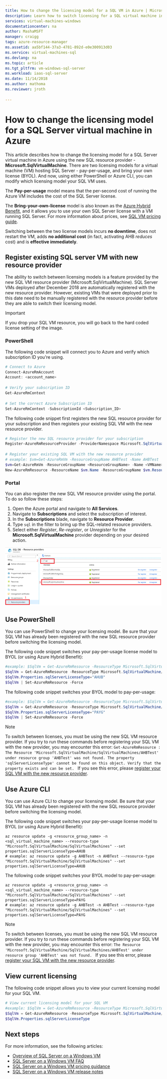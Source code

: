 ```yaml
---
title: How to change the licensing model for a SQL VM in Azure | Microsoft Docs
description: Learn how to switch licensing for a SQL virtual machine in Azure. 
services: virtual-machines-windows
documentationcenter: na
author: MashaMSFT
manager: craigg
tags: azure-resource-manager
ms.assetid: aa5bf144-37a3-4781-892d-e0e300913d03
ms.service: virtual-machines-sql
ms.devlang: na
ms.topic: article
ms.tgt_pltfrm: vm-windows-sql-server
ms.workload: iaas-sql-server
ms.date: 11/14/2018
ms.author: mathoma
ms.reviewer: jroth

---
```

# How to change the licensing model for a SQL Server virtual machine in Azure
This article describes how to change the licensing model for a SQL Server virtual machine in Azure using the new SQL resource provider - **Microsoft.SqlVirtualMachine**. There are two licensing models for a virtual machine (VM) hosting SQL Server - pay-per-usage, and bring your own license (BYOL). And now, using either PowerShell or Azure CLI, you can modify which licensing model your SQL VM uses. 

The **Pay-per-usage** model means that the per-second cost of running the Azure VM includes the cost of the SQL Server license.

The **Bring-your-own-license** model is also known as the [Azure Hybrid Benefit](https://azure.microsoft.com/pricing/hybrid-benefit/), and it allows you to use your own SQL Server license with a VM running SQL Server. For more information about prices, see [SQL VM pricing guide](https://docs.microsoft.com/azure/virtual-machines/windows/sql/virtual-machines-windows-sql-server-pricing-guidance).

Switching between the two license models incurs **no downtime**, does not restart the VM, adds **no additional cost** (in fact, activating AHB *reduces* cost) and is **effective immediately**. 



## Register existing SQL server VM with new resource provider
The ability to switch between licensing models is a feature provided by the new SQL VM resource provider (Microsoft.SqlVirtualMachine). SQL Server VMs deployed after December 2018 are automatically registered with the new resource provider. However, existing VMs that were deployed prior to this date need to be manually registered with the resource provider before they are able to switch their licensing model. 


  >[!IMPORTANT]
  > If you drop your SQL VM resource, you will go back to the hard coded license setting of the image. 

### PowerShell

The following code snippet will connect you to Azure and verify which subscription ID you're using. 
```PowerShell
# Connect to Azure
Connect-AzureRmAccount
Account: <account_name>

# Verify your subscription ID
Get-AzureRmContext

# Set the correct Azure Subscription ID
Set-AzureRmContext -SubscriptionId <Subscription_ID>
```

The following code snippet first registers the new SQL resource provider for your subscription and then registers your existing SQL VM with the new resource provider. 

```powershell
# Register the new SQL resource provider for your subscription
Register-AzureRmResourceProvider -ProviderNamespace Microsoft.SqlVirtualMachine

# Register your existing SQL VM with the new resource provider
# example: $vm=Get-AzureRmVm -ResourceGroupName AHBTest -Name AHBTest​
$vm=Get-AzureRmVm -ResourceGroupName <ResourceGroupName> -Name <VMName>​
New-AzureRmResource -ResourceName $vm.Name -ResourceGroupName $vm.ResourceGroupName -Location $vm.Location -ResourceType Microsoft.SqlVirtualMachine/sqlVirtualMachines -Properties @{virtualMachineResourceId=$vm.Id}
```

### Portal
You can also register the new SQL VM resource provider using the portal. To do so follow these steps:
1. Open the Azure portal and navigate to **All Services**. 
1. Navigate to **Subscriptions** and select the subscription of interest.  
1. In the **Subscriptions** blade, navigate to **Resource Provider**. 
1. Type `sql` in the filter to bring up the SQL-related resource providers. 
1. Select either *Register*, *Re-register*, or *Unregister* for the  **Microsoft.SqlVirtualMachine** provider depending on your desired action. 

  ![Modify the provider](media/virtual-machines-windows-sql-ahb/select-resource-provider-sql.png)


## Use PowerShell 
You can use PowerShell to change your licensing model.  Be sure that your SQL VM has already been registered with the new SQL resource provider before switching the licensing model. 

The following code snippet switches your pay-per-usage license model to BYOL (or using Azure Hybrid Benefit): 
```PowerShell
#example: $SqlVm = Get-AzureRmResource -ResourceType Microsoft.SqlVirtualMachine/SqlVirtualMachines -ResourceGroupName AHBTest -ResourceName AHBTest
$SqlVm = Get-AzureRmResource -ResourceType Microsoft.SqlVirtualMachine/SqlVirtualMachines -ResourceGroupName <resource_group_name> -ResourceName <VM_name>
$SqlVm.Properties.sqlServerLicenseType="AHUB"
$SqlVm | Set-AzureRmResource -Force 
``` 

The following code snippet switches your BYOL model to pay-per-usage:
```PowerShell
#example: $SqlVm = Get-AzureRmResource -ResourceType Microsoft.SqlVirtualMachine/SqlVirtualMachines -ResourceGroupName AHBTest -ResourceName AHBTest
$SqlVm = Get-AzureRmResource -ResourceType Microsoft.SqlVirtualMachine/SqlVirtualMachines -ResourceGroupName <resource_group_name> -ResourceName <VM_name>
$SqlVm.Properties.sqlServerLicenseType="PAYG"
$SqlVm | Set-AzureRmResource -Force 
```

  >[!NOTE]
  > To switch between licenses, you must be using the new SQL VM resource provider. If you try to run these commands before registering your SQL VM with the new provider, you may encounter this error: `Get-AzureRmResource : The Resource 'Microsoft.SqlVirtualMachine/SqlVirtualMachines/AHBTest' under resource group 'AHBTest' was not found. The property 'sqlServerLicenseType' cannot be found on this object. Verify that the property exists and can be set. ` If you see this error, please [register your SQL VM with the new resource provider](#register-existing-SQL-vm-with-new-resource-provider). 
 

## Use Azure CLI
You can use Azure CLI to change your licensing model.  Be sure that your SQL VM has already been registered with the new SQL resource provider before switching the licensing model. 

The following code snippet switches your pay-per-usage license model to BYOL (or using Azure Hybrid Benefit):
```azurecli
az resource update -g <resource_group_name> -n <sql_virtual_machine_name> --resource-type "Microsoft.SqlVirtualMachine/SqlVirtualMachines" --set properties.sqlServerLicenseType=AHUB
# example: az resource update -g AHBTest -n AHBTest --resource-type "Microsoft.SqlVirtualMachine/SqlVirtualMachines" --set properties.sqlServerLicenseType=AHUB
```

The following code snippet switches your BYOL model to pay-per-usage: 
```azurecli
az resource update -g <resource_group_name> -n <sql_virtual_machine_name> --resource-type "Microsoft.SqlVirtualMachine/SqlVirtualMachines" --set properties.sqlServerLicenseType=PAYG
# example: az resource update -g AHBTest -n AHBTest --resource-type "Microsoft.SqlVirtualMachine/SqlVirtualMachines" --set properties.sqlServerLicenseType=PAYG
```

  >[!NOTE]
  >To switch between licenses, you must be using the new SQL VM resource provider. If you try to run these commands before registering your SQL VM with the new provider, you may encounter this error: `The Resource 'Microsoft.SqlVirtualMachine/SqlVirtualMachines/AHBTest' under resource group 'AHBTest' was not found. ` If you see this error, please [register your SQL VM with the new resource provider](#register-existing-SQL-vm-with-new-resource-provider). 

## View current licensing 

The following code snippet allows you to view your current licensing model for your SQL VM. 

```PowerShell
# View current licensing model for your SQL VM
#example: $SqlVm = Get-AzureRmResource -ResourceType Microsoft.SqlVirtualMachine/SqlVirtualMachines -ResourceGroupName <resource_group_name> -ResourceName <VM_name>
$SqlVm = Get-AzureRmResource -ResourceType Microsoft.SqlVirtualMachine/SqlVirtualMachines -ResourceGroupName <resource_group_name> -ResourceName <VM_name>
$SqlVm.Properties.sqlServerLicenseType
```

## Next steps

For more information, see the following articles: 

* [Overview of SQL Server on a Windows VM](virtual-machines-windows-sql-server-iaas-overview.md)
* [SQL Server on a Windows VM FAQ](virtual-machines-windows-sql-server-iaas-faq.md)
* [SQL Server on a Windows VM pricing guidance](virtual-machines-windows-sql-server-pricing-guidance.md)
* [SQL Server on a Windows VM release notes](virtual-machines-windows-sql-server-iaas-release-notes.md)


